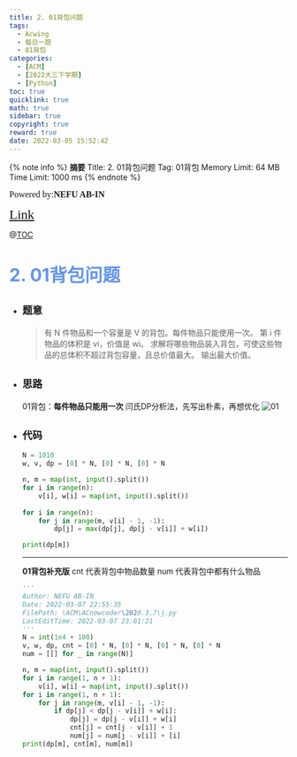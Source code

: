 ```yaml
---
title: 2. 01背包问题
tags:
  - Acwing
  - 每日一题
  - 01背包
categories:
  - [ACM]
  - [2022大三下学期]
  - [Python]
toc: true
quicklink: true
math: true
sidebar: true
copyright: true
reward: true
date: 2022-03-05 15:52:42
---
```



{% note info %}
**摘要**
Title: 2. 01背包问题
Tag: 01背包
Memory Limit: 64 MB
Time Limit: 1000 ms
{% endnote %}
<!-- more -->

<font size=3 face=楷体>Powered by:**NEFU AB-IN**</font>

<font color=#FFA500 size=5 face=楷体>[Link](https://www.acwing.com/problem/content/2/)</font>

@[TOC](文章目录)

# <font color=#6495ED size=6>2. 01背包问题</font>

* ## <font size=4 face=粗体>题意</font>

  >有 N 件物品和一个容量是 V 的背包。每件物品只能使用一次。
  >第 i 件物品的体积是 vi，价值是 wi。
  >求解将哪些物品装入背包，可使这些物品的总体积不超过背包容量，且总价值最大。
  >输出最大价值。

* ## <font size=4 face=粗体>思路</font>

  01背包：**每件物品只能用一次**
  闫氏DP分析法，先写出朴素，再想优化
  ![01](https://oss.ab-in.cn/Pictures/01%E8%83%8C%E5%8C%85.png)


* ## <font size=4 face=粗体>代码</font>

  ```python
  N = 1010
  w, v, dp = [0] * N, [0] * N, [0] * N

  n, m = map(int, input().split())
  for i in range(n):
      v[i], w[i] = map(int, input().split())
      
  for i in range(n):
      for j in range(m, v[i] - 1, -1):
          dp[j] = max(dp[j], dp[j - v[i]] + w[i])

  print(dp[m])
  ```

  ****
  **01背包补充版**
  cnt 代表背包中物品数量
  num 代表背包中都有什么物品
  ```python
  '''
  Author: NEFU AB-IN
  Date: 2022-03-07 22:55:35
  FilePath: \ACM\ACnowcoder\2020.3.7\j.py
  LastEditTime: 2022-03-07 23:01:21
  '''
  N = int(1e4 + 100)
  v, w, dp, cnt = [0] * N, [0] * N, [0] * N, [0] * N
  num = [[] for _ in range(N)]

  n, m = map(int, input().split())
  for i in range(1, n + 1):
      v[i], w[i] = map(int, input().split())
  for i in range(1, n + 1):
      for j in range(m, v[i] - 1, -1):
          if dp[j] < dp[j - v[i]] + w[i]:
              dp[j] = dp[j - v[i]] + w[i]
              cnt[j] = cnt[j - v[i]] + 1
              num[j] = num[j - v[i]] + [i]
  print(dp[m], cnt[m], num[m])
  ```